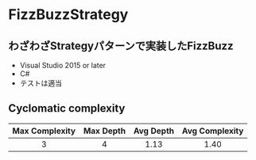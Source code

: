 # FizzBuzzStrategy
## わざわざStrategyパターンで実装したFizzBuzz
- Visual Studio 2015 or later
- C#
- テストは適当

## Cyclomatic complexity
|Max Complexity|Max Depth|Avg Depth|Avg Complexity|
|:---:|:---:|:---:|:---:|
|3|4|1.13|1.40|
